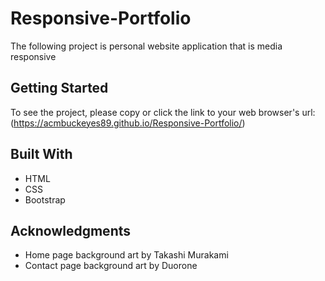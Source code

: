 # Responsive-Portfolio  

The following project is personal website application that is media responsive

## Getting Started

To see the project, please copy or click the link to your web browser's url: (https://acmbuckeyes89.github.io/Responsive-Portfolio/)

## Built With
* HTML
* CSS 
* Bootstrap

## Acknowledgments 
* Home page background art by Takashi Murakami
* Contact page background art by Duorone
